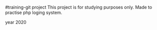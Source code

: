 #training-git project
This project is for studying purposes only.
Made to practise php loging system.

year 2020
